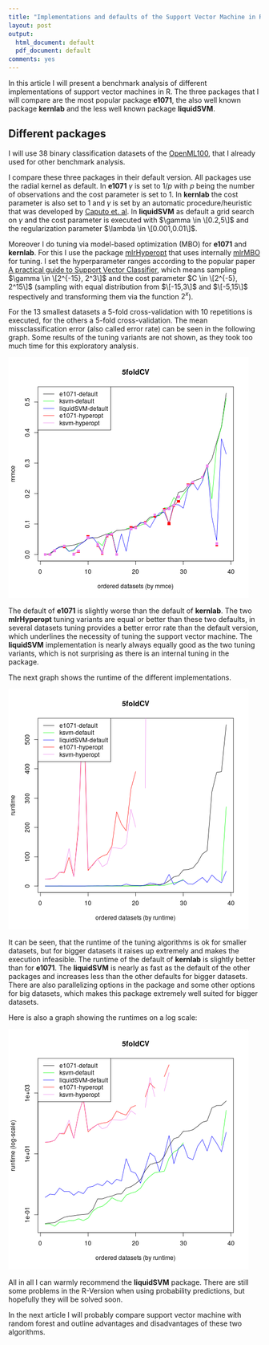 ```yaml
---
title: "Implementations and defaults of the Support Vector Machine in R"
layout: post
output:
  html_document: default
  pdf_document: default
comments: yes
---
```


In this article I will present a benchmark analysis of different implementations of support vector machines in R. 
The three packages that I will compare are the most popular package **e1071**, the also well known package **kernlab** and the less well known package **liquidSVM**. 

<!--excerpt-->

## Different packages

I will use 38 binary classification datasets of the [OpenML100](https://arxiv.org/abs/1708.03731), that I already used for other benchmark analysis. 

I compare these three packages in their default version. All packages use the radial kernel as default. 
In **e1071** $\gamma$ is set to $1/p$ with  $p$ being the number of observations and the cost parameter is set to 1. 
In **kernlab** the cost parameter is also set to 1 and $\gamma$ is set by an automatic procedure/heuristic that was developed by [Caputo et. al](https://www.researchgate.net/publication/239415588_Appearance-based_Object_Recognition_using_SVMs_Which_Kernel_Should_I_Use).
In **liquidSVM** as default a grid search on $\gamma$ and the cost parameter is executed with $\gamma \in \[0.2,5\]$ and the regularization parameter $\lambda \in \[0.001,0.01\]$.

Moreover I do tuning via model-based optimization (MBO) for **e1071** and **kernlab**. 
For this I use the package [mlrHyperopt](https://github.com/jakob-r/mlrHyperopt) that uses internally [mlrMBO](https://github.com/mlr-org/mlrMBO) for tuning. I set the hyperparameter ranges according to the popular paper [A practical guide to Support Vector Classifier](https://www.csie.ntu.edu.tw/~cjlin/papers/guide/guide.pdf), which means sampling $\gamma \in \[2^{-15}, 2^3\]$ and the cost 
parameter $C \in \[2^{-5}, 2^15\]$ (sampling with equal distribution from $\[-15,3\]$ and $\[-5,15\]$ respectively and transforming them via the function $2^x$).

For the 13 smallest datasets a 5-fold cross-validation with 10 repetitions is executed, for the others a 5-fold cross-validation. 
The mean missclassification error (also called error rate) can be seen in the following graph. 
Some results of the tuning variants are not shown, as they took too much time for this exploratory analysis. 

![graphic](/images/e1071_vs_ksvm_vs_liquidSVM_mmce.png "graphic")

The default of **e1071** is slightly worse than the default of **kernlab**. 
The two **mlrHyperopt** tuning variants are equal or better than these two defaults, in several datasets tuning provides a better error rate than the default version, which underlines the necessity of tuning the support vector machine. The **liquidSVM** implementation is nearly always equally good as the two tuning variants, which is not surprising as there is an internal tuning in the package. 

The next graph shows the runtime of the different implementations.

![graphic](/images/e1071_vs_ksvm_vs_liquidSVM_runtime.png "graphic")

It can be seen, that the runtime of the tuning algorithms is ok for smaller datasets, but for bigger datasets it raises up extremely and makes the execution infeasible. 
The runtime of the default of **kernlab** is slightly better than for **e1071**. The **liquidSVM** is nearly as fast as the default of the other packages and increases less than the other defaults for bigger datasets. There are also parallelizing options in the package and some other options for big datasets, which makes this package extremely well suited for bigger datasets. 

Here is also a graph showing the runtimes on a log scale:

![graphic](/images/e1071_vs_ksvm_vs_liquidSVM_runtime_logscale.png "graphic")

All in all I can warmly recommend the **liquidSVM** package. There are still some problems in the R-Version when using probability predictions, but hopefully they will be solved soon. 

In the next article I will probably compare support vector machine with random forest and outline advantages and disadvantages of these two algorithms. 